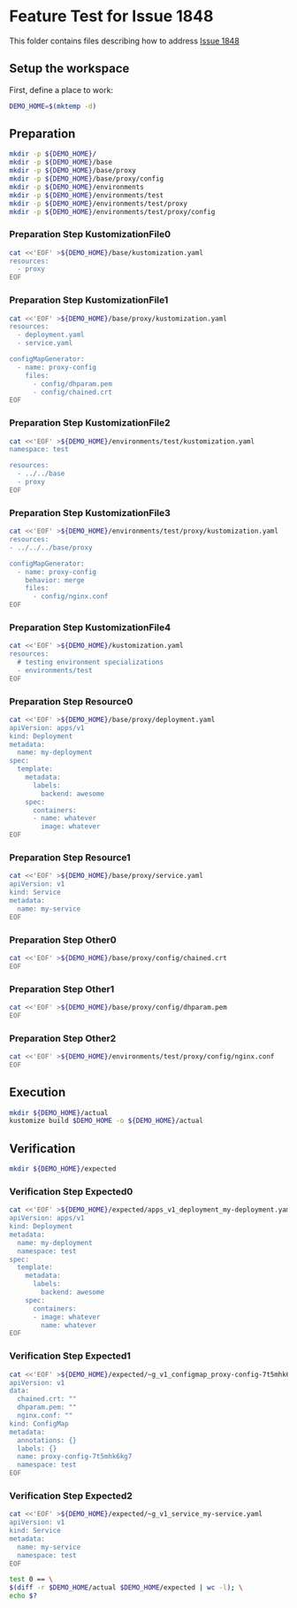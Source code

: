 # Feature Test for Issue 1848


This folder contains files describing how to address [Issue 1848](https://github.com/kubernetes-sigs/kustomize/issues/1848)

## Setup the workspace

First, define a place to work:

<!-- @makeWorkplace @test -->
```bash
DEMO_HOME=$(mktemp -d)
```

## Preparation

<!-- @makeDirectories @test -->
```bash
mkdir -p ${DEMO_HOME}/
mkdir -p ${DEMO_HOME}/base
mkdir -p ${DEMO_HOME}/base/proxy
mkdir -p ${DEMO_HOME}/base/proxy/config
mkdir -p ${DEMO_HOME}/environments
mkdir -p ${DEMO_HOME}/environments/test
mkdir -p ${DEMO_HOME}/environments/test/proxy
mkdir -p ${DEMO_HOME}/environments/test/proxy/config
```

### Preparation Step KustomizationFile0

<!-- @createKustomizationFile0 @test -->
```bash
cat <<'EOF' >${DEMO_HOME}/base/kustomization.yaml
resources:
  - proxy
EOF
```


### Preparation Step KustomizationFile1

<!-- @createKustomizationFile1 @test -->
```bash
cat <<'EOF' >${DEMO_HOME}/base/proxy/kustomization.yaml
resources:
  - deployment.yaml
  - service.yaml

configMapGenerator:
  - name: proxy-config
    files:
      - config/dhparam.pem
      - config/chained.crt
EOF
```


### Preparation Step KustomizationFile2

<!-- @createKustomizationFile2 @test -->
```bash
cat <<'EOF' >${DEMO_HOME}/environments/test/kustomization.yaml
namespace: test

resources:
  - ../../base
  - proxy
EOF
```


### Preparation Step KustomizationFile3

<!-- @createKustomizationFile3 @test -->
```bash
cat <<'EOF' >${DEMO_HOME}/environments/test/proxy/kustomization.yaml
resources:
- ../../../base/proxy

configMapGenerator:
  - name: proxy-config
    behavior: merge
    files:
      - config/nginx.conf
EOF
```


### Preparation Step KustomizationFile4

<!-- @createKustomizationFile4 @test -->
```bash
cat <<'EOF' >${DEMO_HOME}/kustomization.yaml
resources:
  # testing environment specializations
  - environments/test
EOF
```


### Preparation Step Resource0

<!-- @createResource0 @test -->
```bash
cat <<'EOF' >${DEMO_HOME}/base/proxy/deployment.yaml
apiVersion: apps/v1
kind: Deployment
metadata:
  name: my-deployment
spec:
  template:
    metadata:
      labels:
        backend: awesome
    spec:
      containers:
      - name: whatever
        image: whatever
EOF
```


### Preparation Step Resource1

<!-- @createResource1 @test -->
```bash
cat <<'EOF' >${DEMO_HOME}/base/proxy/service.yaml
apiVersion: v1
kind: Service
metadata:
  name: my-service
EOF
```


### Preparation Step Other0

<!-- @createOther0 @test -->
```bash
cat <<'EOF' >${DEMO_HOME}/base/proxy/config/chained.crt
EOF
```


### Preparation Step Other1

<!-- @createOther1 @test -->
```bash
cat <<'EOF' >${DEMO_HOME}/base/proxy/config/dhparam.pem
EOF
```


### Preparation Step Other2

<!-- @createOther2 @test -->
```bash
cat <<'EOF' >${DEMO_HOME}/environments/test/proxy/config/nginx.conf
EOF
```

## Execution

<!-- @build @test -->
```bash
mkdir ${DEMO_HOME}/actual
kustomize build $DEMO_HOME -o ${DEMO_HOME}/actual
```

## Verification

<!-- @createExpectedDir @test -->
```bash
mkdir ${DEMO_HOME}/expected
```


### Verification Step Expected0

<!-- @createExpected0 @test -->
```bash
cat <<'EOF' >${DEMO_HOME}/expected/apps_v1_deployment_my-deployment.yaml
apiVersion: apps/v1
kind: Deployment
metadata:
  name: my-deployment
  namespace: test
spec:
  template:
    metadata:
      labels:
        backend: awesome
    spec:
      containers:
      - image: whatever
        name: whatever
EOF
```


### Verification Step Expected1

<!-- @createExpected1 @test -->
```bash
cat <<'EOF' >${DEMO_HOME}/expected/~g_v1_configmap_proxy-config-7t5mhk6kg7.yaml
apiVersion: v1
data:
  chained.crt: ""
  dhparam.pem: ""
  nginx.conf: ""
kind: ConfigMap
metadata:
  annotations: {}
  labels: {}
  name: proxy-config-7t5mhk6kg7
  namespace: test
EOF
```


### Verification Step Expected2

<!-- @createExpected2 @test -->
```bash
cat <<'EOF' >${DEMO_HOME}/expected/~g_v1_service_my-service.yaml
apiVersion: v1
kind: Service
metadata:
  name: my-service
  namespace: test
EOF
```


<!-- @compareActualToExpected @test -->
```bash
test 0 == \
$(diff -r $DEMO_HOME/actual $DEMO_HOME/expected | wc -l); \
echo $?
```

